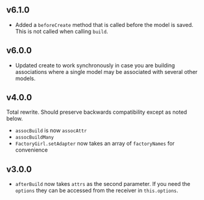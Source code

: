 ## v6.1.0

- Added a `beforeCreate` method that is called before the model is saved.
  This is not called when calling `build`.

## v6.0.0

- Updated create to work synchronously in case you are building associations
where a single model may be associated with several other models.

## v4.0.0

Total rewrite. Should preserve backwards compatibility except as noted below.

- `assocBuild` is now `assocAttr`
- `assocBuildMany`
- `FactoryGirl.setAdapter` now takes an array of `factoryNames` for convenience

## v3.0.0

- `afterBuild` now takes `attrs` as the second parameter. If you need the `options` they can be
  accessed from the receiver in `this.options`.
